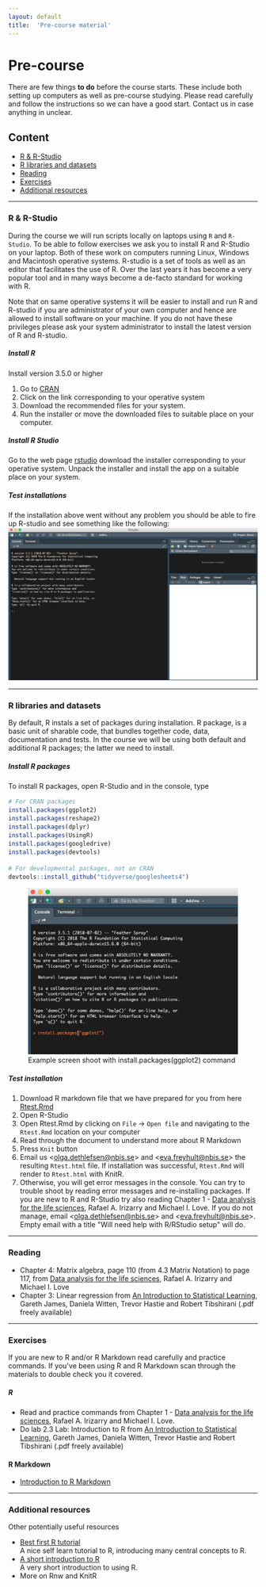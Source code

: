 ```yaml
---
layout: default
title:  'Pre-course material'
---
```


# Pre-course
There are few things **to do** before the course starts. These include both setting up computers as well as pre-course studying. Please read carefully and follow the instructions so we can have a good start. Contact us in case anything in unclear.

## Content
- [R & R-Studio](#R)
- [R libraries and datasets](#Rlib)
- [Reading](#reading)
- [Exercises](#exercises)
- [Additional resources](#extra)

---

### R & R-Studio <a name="R"></a>

During the course we will run scripts locally on laptops using `R` and `R-Studio`. To be able to follow exercises we ask you to install R and R-Studio on your laptop. Both of these work on computers running Linux, Windows and Macintosh operative systems. R-studio is a set of tools as well as an editor that facilitates the use of R. Over the last years it has become a very popular tool and in many ways become a de-facto standard for working with R.

Note that on same operative systems it will be easier to install and run R and R-studio if you are administrator of your own computer and hence are allowed to install software on your machine. If you do not have these privileges please ask your system administrator to install the latest version of R and R-studio.

##### Install R

Install version 3.5.0 or higher

1.  Go to [CRAN](https://cran.rstudio.com)
2.  Click on the link corresponding to your operative system
3.  Download the recommended files for your system.
4.  Run the installer or move the downloaded files to suitable place on
    your computer.


##### Install R Studio

Go to the web page [rstudio](https://www.rstudio.com/products/rstudio/download/) download the installer corresponding to your operative system. Unpack the installer and install the app on a suitable place on your system.

##### Test installations

If the installation above went without any problem you should be able to fire up R-studio and see something like the following:
![](precourse/images/RStudio.png)

----------
### R libraries and datasets <a name="Rlib"></a>

By default, R instals a set of packages during installation. R package, is a basic unit of sharable code, that bundles together code, data, documentation and tests. In the course we will be using both default and additional R packages; the latter we need to install.

##### Install R packages
To install R packages, open R-Studio and in the console, type

``` r
# For CRAN packages
install.packages(ggplot2)
install.packages(reshape2)
install.packages(dplyr)
install.packages(UsingR)
install.packages(googledrive)
install.packages(devtools)

# For developmental packages, not on CRAN
devtools::install_github("tidyverse/googlesheets4")
```

<figure>
<img src="precourse/images/RStudio-Rlib.png">
<figcaption>
Example screen shoot with install.packages(ggplot2) command
</figcaption>
</figure>

##### Test installation
1. Download R markdown file that we have prepared for you from here [Rtest.Rmd](precourse/Rtest.Rmd)
2. Open R-Studio
3. Open Rtest.Rmd by clicking on `File` -> `Open file` and navigating to the `Rtest.Rmd` location on your computer
4. Read through the document to understand more about R Markdown
5. Press `Knit` button
6. Email us <<olga.dethlefsen@nbis.se>> and <<eva.freyhult@nbis.se>> the resulting `Rtest.html` file. If installation was successful, `Rtest.Rmd` will render to `Rtest.html` with KnitR.
7. Otherwise, you will get error messages in the console. You can try to trouble shoot by reading error messages and re-installing packages. If you are new to R and R-Studio try also reading Chapter 1 - [Data analysis for the life sciences][book-rai], Rafael A. Irizarry and Michael I. Love. If you do not manage, email <<olga.dethlefsen@nbis.se>> and <<eva.freyhult@nbis.se>>. Empty email with a title "Will need help with R/RStudio setup" will do.

------

### Reading <a name="reading"></a>
- Chapter 4: Matrix algebra, page 110 (from 4.3 Matrix Notation) to page 117, from [Data analysis for the life sciences][book-rai], Rafael A. Irizarry and Michael I. Love
- Chapter 3: Linear regression from [An Introduction to Statistical Learning][book-gj], Gareth James, Daniela Witten, Trevor Hastie and Robert Tibshirani (.pdf freely available)

------

### Exercises <a name="exercises"></a>
If you are new to R and/or R Markdown read carefully and practice commands. If you've been using R and R Markdown scan through the materials to double check you it covered.

##### R

- Read and practice commands from Chapter 1 - [Data analysis for the life sciences][book-rai], Rafael A. Irizarry and Michael I. Love.
- Do lab 2.3 Lab: Introduction to R from [An Introduction to Statistical Learning][book-gj], Gareth James, Daniela Witten, Trevor Hastie and Robert Tibshirani (.pdf freely available)

#### R Markdown
- [Introduction to R Markdown](https://rmarkdown.rstudio.com/articles_intro.html)

-------
### Additional resources <a name="extra"></a>

Other potentially useful resources
- [Best first R tutorial](https://www.nceas.ucsb.edu/files/scicomp/Dloads/RProgramming/BestFirstRTutorial.pdf)  
  A nice self learn tutorial to R, introducing many central concepts to R.
- [A short introduction to R](https://cran.r-project.org/doc/contrib/Torfs+Brauer-Short-R-Intro.pdf)  
  A very short introduction to using R.
- More on Rnw and KnitR


[book-gj]: https://www-bcf.usc.edu/~gareth/ISL/ISLR%20First%20Printing.pdf
[book-rai]: http://www.rwdc2.com/files/rafa.pdf
